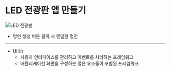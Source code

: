 LED 전광판 앱 만들기
===========
![LED 전광판](https://user-images.githubusercontent.com/55949986/170426368-c2690e18-f01e-4b68-b62b-5da2b6c139ec.gif)

* 명언 생성 버튼 클릭 시 랜덤한 명언 
---------------------------------------

* UIKit
    * 사용자 인터페이스를 관리하고 이벤트를 처리하는 프레임워크
    * 애플리케이션 화면을 구성하는 많은 요소들이 포함된 프레임워크 
